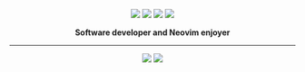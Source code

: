 <p align="center">
  <img src="https://img.shields.io/badge/lua-%232C2D72.svg?&style=for-the-badge&logo=lua&logoColor=white"/>
  <img src="https://img.shields.io/badge/typescript%20-%23007ACC.svg?&style=for-the-badge&logo=typescript&logoColor=white"/>
  <img src="https://img.shields.io/badge/neovim-%2357A143.svg?&style=for-the-badge&logo=neovim&logoColor=white"/>
  <img src="https://img.shields.io/badge/arch-%23000000.svg?&style=for-the-badge&logo=arch-linux&logoColor=white"/>
</p>

<div align='center'>
  <b>Software developer and Neovim enjoyer</b><br>
</div>

<hr/>

<p align="center">
  <img src="https://github-readme-stats.vercel.app/api?username=Melkster&show_icons=true&theme=onedark"/>
  <img src="https://github-readme-stats.vercel.app/api/top-langs/?username=Melkster&layout=compact&show_icons=true&theme=onedark"/>
</p>
